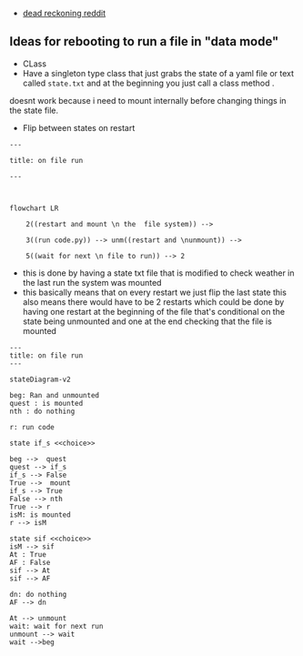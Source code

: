 - [dead reckoning reddit](https://www.reddit.com/r/robotics/comments/14p839t/have_anyone_tinkered_with_mpu_6050/)


## Ideas for rebooting to run a file in "data mode"

- CLass
- Have a singleton type class that just grabs the state of a yaml file or text called `state.txt` and at the beginning you just call a class method .

doesnt work because i need to mount internally before changing things in the state file.

- Flip between states on restart

```mermaid
---

title: on file run

---

  

flowchart LR

    2((restart and mount \n the  file system)) -->

    3((run code.py)) --> unm((restart and \nunmount)) -->

    5((wait for next \n file to run)) --> 2
```
- this is done by having a state txt file that is modified to check weather in the last run the system was mounted 
- this basically means that on every restart we just flip the last state this also means there would have to be 2 restarts which could be done by having one restart at the beginning of the file that's conditional on the state being unmounted and one at the end checking that the file is mounted
```mermaid
---
title: on file run
---

stateDiagram-v2

beg: Ran and unmounted
quest : is mounted
nth : do nothing

r: run code

state if_s <<choice>>

beg -->  quest 
quest --> if_s 
if_s --> False 
True -->  mount
if_s --> True
False --> nth
True --> r
isM: is mounted
r --> isM

state sif <<choice>>
isM --> sif
At : True
AF : False
sif --> At
sif --> AF

dn: do nothing
AF --> dn

At --> unmount
wait: wait for next run
unmount --> wait
wait -->beg
```
